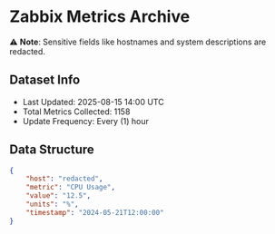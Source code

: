 # Zabbix Metrics Archive

⚠️ **Note**: Sensitive fields like hostnames and system descriptions are redacted.

## Dataset Info
- Last Updated: 2025-08-15 14:00 UTC
- Total Metrics Collected: 1158
- Update Frequency: Every (1) hour

## Data Structure
```json
{
    "host": "redacted",
    "metric": "CPU Usage",
    "value": "12.5",
    "units": "%",
    "timestamp": "2024-05-21T12:00:00"
}
```
